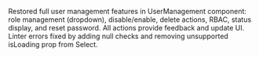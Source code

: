 Restored full user management features in UserManagement component: role management (dropdown), disable/enable, delete actions, RBAC, status display, and reset password. All actions provide feedback and update UI. Linter errors fixed by adding null checks and removing unsupported isLoading prop from Select.
